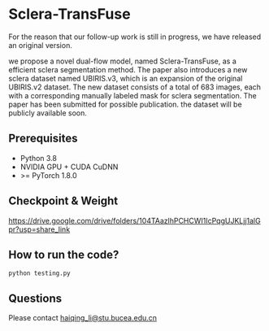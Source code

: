 # Sclera-TransFuse
For the reason that our follow-up work is still in progress, we have released an original version. 

we propose a novel dual-flow model, named Sclera-TransFuse, as a efficient sclera segmentation method. The paper also introduces a new sclera dataset
named UBIRIS.v3, which is an expansion of the original UBIRIS.v2 dataset. The new dataset consists of a total of 683 images, each with a corresponding manually labeled mask
for sclera segmentation. The paper has been submitted for possible publication. the dataset will be publicly available soon.


## Prerequisites

- Python 3.8
-  NVIDIA GPU + CUDA CuDNN
-  \>= PyTorch 1.8.0
## Checkpoint & Weight
https://drive.google.com/drive/folders/104TAazlhPCHCWI1IcPqgUJKLjj1alGpr?usp=share_link
## How to run the code?

```
python testing.py 
```

## Questions
Please contact haiqing_li@stu.bucea.edu.cn
